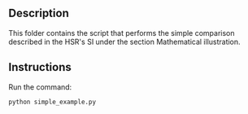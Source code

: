 ## Description

This folder contains the script that performs the simple comparison described in the HSR's SI under the section Mathematical illustration.

## Instructions

Run the command:

```bash
python simple_example.py
```
